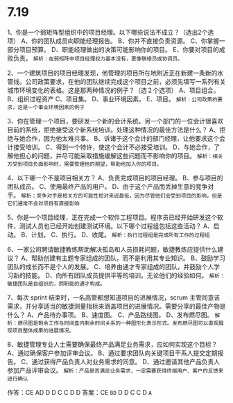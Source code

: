 # 7.19

1、你是一个弱矩阵型组织中的项目经理。以下哪些说法不成立？（选出2个选项）
A、你的团队成员向职能经理报告。
B、你并不直接负责资源。
C、你掌握一部分项目预算。
D、职能经理做出的决策可能影响你的项目。
E、你要对项目的成败负责。
`解析：在弱矩阵中项目经理权力基本没有，更像联络员或协调员。`

2、一个建筑项目的项目经理发现，他管理的项目所在地附近正在新建一条新的水管线。公司政策要求，在他的团队继续完成这个项目之前，必须先填写一系列有关城市环境变化的表格。这是那两种情况的例子？（选２个选项）
A、项目组合。
B、组织过程资产
C、项目集。
D、事业环境因素。
E、项目。
`解析：公司政策的要求，这是一个事业环境因素的例子`

3、你在管理一个项目，要研发一个新的会计系统。另一个部门的一位会计很喜欢目前的系统，拒绝接受这个新系统培训。处理这种情况的最佳方法是什么？
A、拒绝与她合作，因为他太难共事。
B、诉诸于这个会计的部门经理，让他要求这个会计接受培训。
C、得到一个特许，使这个会计不必接受培训。
D、与她合作，了解他担心的问题，并尽可能采取措施缓解这些问题而不影响你的项目。
`解析：相关方受到项目负面影响时，需要管理他的期望，帮助他加入你的项目。`

4、以下哪一个不是项目相关方？
A、负责完成项目的项目经理。
B、参与项目的团队成员。
C、使用最终产品的用户。
D、由于这个产品而丢掉生意的竞争对手。
`解析：竞争对手是相关方的可能性相对来说最低，因为尽管他们会受到项目的影响，但是它们通常不会对项目有直接影响`

5、你是一个项目经理，正在完成一个软件工程项目。程序员已经开始研发这个软件，测试人员也已经开始创建测试环境。以下哪个过程组包括这些活动？
A、启动。
B、计划。
C、执行。
D、收尾。
`解析：执行过程组是完成所有工作的过程组`

6、一家公司聘请敏捷教练帮助解决孤岛和人员损耗问题，敏捷教练应提供什么建议？
A、帮助创建有主题专家组成的团队，而不是利用其专业知识。
B、鼓励学习团队的成长而不是个人的发展。
C、培养由通才专家组成的团队，并鼓励个人学习新的技能。
D、向所有团队成员提供平等的培训，无论他们的经验如何。
`解析：敏捷团队是自组织的，跨职能的通才构成。`

7、每次 sprint 结束时，一名高管都想知道项目的进展情况，scrum 主管同意该需求，并分享适当的敏捷测量指标来涵盖项目的进展情况。需要分享的最佳产物是什么？
A、产品待办事项。
B、速度图。
C、产品路线图。
D、发布燃尽图。
`解析：燃尽图是剩余工作与时间盒内剩余时间关系的一种图形化表示形式。发布燃尽图可以直观展现项目整体成果的进展情况。`

8、敏捷管理专业人士需要确保最终产品满足业务需求，应如何实现这个目标？
A、通过确保客户参加评审会议。
B、通过要求团队向关键项目干系人提交定期报告。
C、通过获得产品负责人对业务需求的同意。
D、通过邀请其他产品负责人参加产品评审会议。
`解析：产品是否满足业务需求，一定需要获得终端用户、客户的反馈来进行确认`

作答：CE  AD  D D C C D  D
答案：CE `BD` D D C C D `A`
